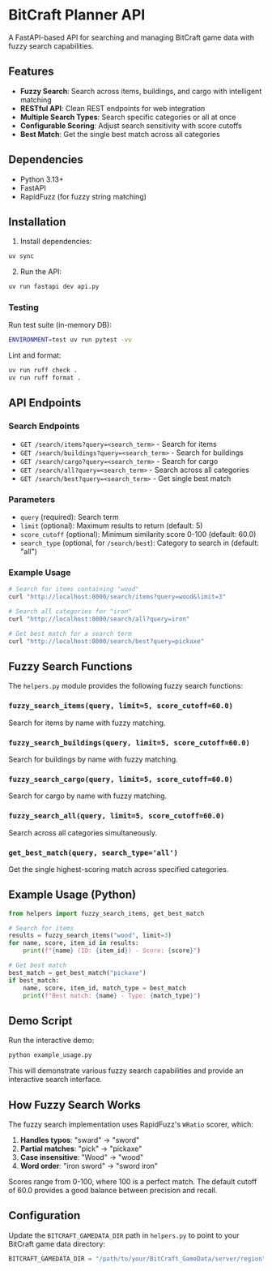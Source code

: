 # BitCraft Planner API

A FastAPI-based API for searching and managing BitCraft game data with fuzzy search capabilities.

## Features

- **Fuzzy Search**: Search across items, buildings, and cargo with intelligent matching
- **RESTful API**: Clean REST endpoints for web integration
- **Multiple Search Types**: Search specific categories or all at once
- **Configurable Scoring**: Adjust search sensitivity with score cutoffs
- **Best Match**: Get the single best match across all categories

## Dependencies

- Python 3.13+
- FastAPI
- RapidFuzz (for fuzzy string matching)

## Installation

1. Install dependencies:
```bash
uv sync
```

2. Run the API:
```bash
uv run fastapi dev api.py
```

### Testing

Run test suite (in-memory DB):

```bash
ENVIRONMENT=test uv run pytest -vv
```

Lint and format:

```bash
uv run ruff check .
uv run ruff format .
```

## API Endpoints

### Search Endpoints

- `GET /search/items?query=<search_term>` - Search for items
- `GET /search/buildings?query=<search_term>` - Search for buildings  
- `GET /search/cargo?query=<search_term>` - Search for cargo
- `GET /search/all?query=<search_term>` - Search across all categories
- `GET /search/best?query=<search_term>` - Get single best match

### Parameters

- `query` (required): Search term
- `limit` (optional): Maximum results to return (default: 5)
- `score_cutoff` (optional): Minimum similarity score 0-100 (default: 60.0)
- `search_type` (optional, for `/search/best`): Category to search in (default: "all")

### Example Usage

```bash
# Search for items containing "wood"
curl "http://localhost:8000/search/items?query=wood&limit=3"

# Search all categories for "iron"
curl "http://localhost:8000/search/all?query=iron"

# Get best match for a search term
curl "http://localhost:8000/search/best?query=pickaxe"
```

## Fuzzy Search Functions

The `helpers.py` module provides the following fuzzy search functions:

### `fuzzy_search_items(query, limit=5, score_cutoff=60.0)`
Search for items by name with fuzzy matching.

### `fuzzy_search_buildings(query, limit=5, score_cutoff=60.0)`
Search for buildings by name with fuzzy matching.

### `fuzzy_search_cargo(query, limit=5, score_cutoff=60.0)`
Search for cargo by name with fuzzy matching.

### `fuzzy_search_all(query, limit=5, score_cutoff=60.0)`
Search across all categories simultaneously.

### `get_best_match(query, search_type='all')`
Get the single highest-scoring match across specified categories.

## Example Usage (Python)

```python
from helpers import fuzzy_search_items, get_best_match

# Search for items
results = fuzzy_search_items("wood", limit=3)
for name, score, item_id in results:
    print(f"{name} (ID: {item_id}) - Score: {score}")

# Get best match
best_match = get_best_match("pickaxe")
if best_match:
    name, score, item_id, match_type = best_match
    print(f"Best match: {name} - Type: {match_type}")
```

## Demo Script

Run the interactive demo:
```bash
python example_usage.py
```

This will demonstrate various fuzzy search capabilities and provide an interactive search interface.

## How Fuzzy Search Works

The fuzzy search implementation uses RapidFuzz's `WRatio` scorer, which:

1. **Handles typos**: "sward" → "sword"
2. **Partial matches**: "pick" → "pickaxe"
3. **Case insensitive**: "Wood" → "wood"
4. **Word order**: "iron sword" → "sword iron"

Scores range from 0-100, where 100 is a perfect match. The default cutoff of 60.0 provides a good balance between precision and recall.

## Configuration

Update the `BITCRAFT_GAMEDATA_DIR` path in `helpers.py` to point to your BitCraft game data directory:

```python
BITCRAFT_GAMEDATA_DIR = "/path/to/your/BitCraft_GameData/server/region"
```